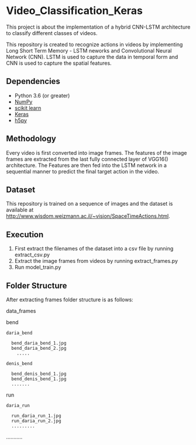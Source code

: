 # Video_Classification_Keras
This project is about the implementation of a hybrid CNN-LSTM architecture to classify different classes of videos. 

This repository is created to recognize actions in videos by implementing Long Short Term Memory - LSTM neworks and Convolutional Neural Network (CNN). LSTM is used to capture the data in temporal form and CNN is used to capture the spatial features.

## Dependencies
* Python 3.6 (or greater)
* [NumPy](http://www.numpy.org/)
* [scikit learn](http://scikit-learn.org/stable/index.html)
* [Keras](https://keras.io/)
* [h5py](http://docs.h5py.org/en/stable/)

## Methodology
Every video is first converted into image frames. The features of the image frames are extracted from the last fully connected layer of VGG16() architecture. The Features are then fed into the LSTM network in a sequential manner to predict the final target action in the video. 

## Dataset
This repository is trained on a sequence of images and the dataset is available at http://www.wisdom.weizmann.ac.il/~vision/SpaceTimeActions.html.

## Execution
1. First extract the filenames of the dataset into a csv file by running extract_csv.py
2. Extract the image frames from videos by running extract_frames.py
3. Run model_train.py

## Folder Structure
After extracting frames folder structure is as follows:

data_frames

  bend
  
    daria_bend
    
      bend_daria_bend_1.jpg
      bend_daria_bend_2.jpg
        .....
        
    denis_bend
    
      bend_denis_bend_1.jpg
      bend_denis_bend_1.jpg
      .......
      
  run
  
    daria_run
    
      run_daria_run_1.jpg
      run_daria_run_2.jpg
      .........
  ...........      
